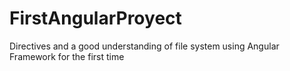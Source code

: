 # FirstAngularProyect
Directives and a good understanding of file system using Angular Framework for the first time
